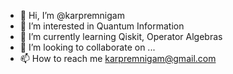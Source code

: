 - 👋 Hi, I’m @karpremnigam
- 👀 I’m interested in Quantum Information
- 🌱 I’m currently learning Qiskit, Operator Algebras
- 💞️ I’m looking to collaborate on ...
- 📫 How to reach me karpremnigam@gmail.com

<!---
karpremnigam/karpremnigam is a ✨ special ✨ repository because its `README.md` (this file) appears on your GitHub profile.
You can click the Preview link to take a look at your changes.
--->
